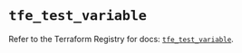 # `tfe_test_variable`

Refer to the Terraform Registry for docs: [`tfe_test_variable`](https://registry.terraform.io/providers/hashicorp/tfe/0.57.0/docs/resources/test_variable).
